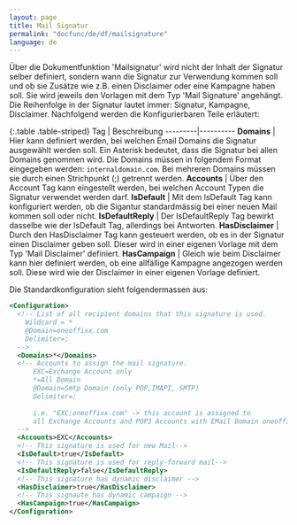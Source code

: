```yaml
---
layout: page
title: Mail Signatur
permalink: "docfunc/de/df/mailsignature"
language: de
---
```


Über die Dokumentfunktion 'Mailsignatur' wird nicht der Inhalt der Signatur selber definiert, sondern wann die Signatur zur Verwendung kommen soll und ob sie Zusätze wie z.B. einen Disclaimer oder eine Kampagne haben soll. Sie wird jeweils den Vorlagen mit dem Typ 'Mail Signature' angehängt. Die Reihenfolge in der Signatur lautet immer: Signatur, Kampagne, Disclaimer. Nachfolgend werden die Konfigurierbaren Teile erläutert:


{:.table .table-striped}
Tag | Beschreibung
---------|----------
**Domains**         |   Hier kann definiert werden, bei welchen Email Domains die Signatur ausgewählt werden soll. Ein Asterisk bedeutet, dass die Signatur bei allen Domains genommen wird. Die Domains müssen in folgendem Format eingegeben werden: `internaldomain.com`. Bei mehreren Domains müssen sie durch einen Strichpunkt (;) getrennt werden.
**Accounts**        |   Über den Account Tag kann eingestellt werden, bei welchen Account Typen die Signatur verwendet werden darf.
**IsDefault**       |   Mit dem IsDefault Tag kann konfiguriert werden, ob die Sigantur standardmässig bei einer neuen Mail kommen soll oder nicht.
**IsDefaultReply**  |   Der IsDefaultReply Tag bewirkt dasselbe wie der IsDefault Tag, allerdings bei Antworten.
**HasDisclaimer**   |   Durch den HasDisclaimer Tag kann gesteuert werden, ob es in der Signatur einen Disclaimer geben soll. Dieser wird in einer eigenen Vorlage mit dem Typ 'Mail Disclaimer' definiert.
**HasCampaign**     |   Gleich wie beim Disclaimer kann hier definiert werden, ob eine allfällige Kampagne angezogen werden soll. Diese wird wie der Disclaimer in einer eigenen Vorlage definiert.

Die Standardkonfiguration sieht folgendermassen aus:

```xml
<Configuration>
  <!-- List of all recipient domains that this signature is used. 
    Wildcard = *
    @Domain=oneoffixx.com
    Delimiter=;
  -->
  <Domains>*</Domains>
  <!-- Accounts to assign the mail signature. 
      EXC=Exchange Account only
      *=All Domain
      @Domain=Smtp Domain (only POP,IMAPI, SMTP)       
      Delimiter=;
      
      i.e. "EXC;oneoffixx.com" -> this account is assigned to 
      all Exchange Accounts and POP3 Accounts with EMail Domain oneoffixx.com
  -->
  <Accounts>EXC</Accounts> 
  <!-- This signature is used for new Mail-->
  <IsDefault>true</IsDefault>
  <!-- This signature is used for reply-forward mail-->
  <IsDefaultReply>false</IsDefaultReply>
  <!-- This signature has dynamic disclaimer -->
  <HasDisclaimer>true</HasDisclaimer>
  <!-- This signaute has dynamic campaign -->
  <HasCampaign>true</HasCampaign>
</Configuration>
```
